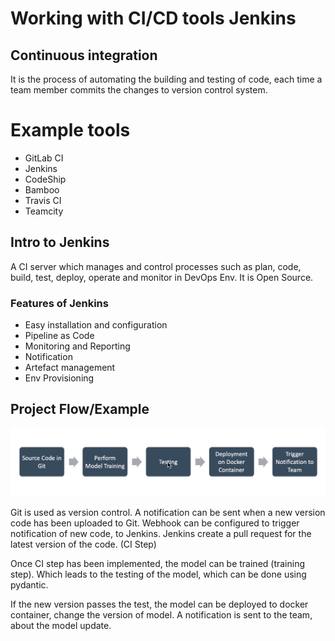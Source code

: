 
# Working with CI/CD tools Jenkins

## Continuous integration
It is the process of automating the building and testing of code, each time a team member commits the changes to version control system. 

# Example tools 
* GitLab CI
* Jenkins
* CodeShip
* Bamboo
* Travis CI
* Teamcity

## Intro to Jenkins
A CI server which manages and control processes such as plan, code, build, test, deploy, operate and monitor in DevOps Env. It is Open Source. 

### Features of Jenkins
* Easy installation and configuration
* Pipeline as Code
* Monitoring and Reporting
* Notification
* Artefact management
* Env Provisioning

## Project Flow/Example

![Alt text](image.png)

Git is used as version control. A notification can be sent when a new version code has been uploaded to Git. Webhook can be configured to trigger notification of new code, to Jenkins. Jenkins create a pull request for the latest version of the code. (CI Step)

Once CI step has been implemented, the model can be trained (training step). Which leads to the testing of the model, which can be done using pydantic. 

If the new version passes the test, the model can be deployed to docker container, change the version of model. A notification is sent to the team, about the model update. 